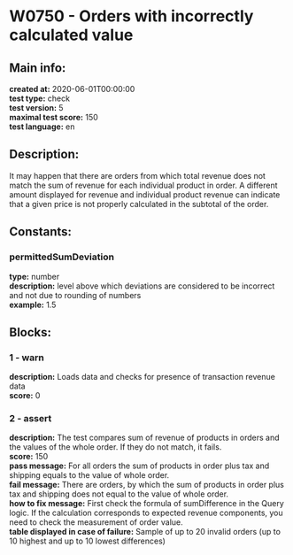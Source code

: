 # W0750 - Orders with incorrectly calculated value  
## Main info:  
**created at:** 2020-06-01T00:00:00  
**test type:** check  
**test version:** 5  
**maximal test score:** 150  
**test language:** en  
## Description:  
It may happen that there are orders from which total revenue does not match the sum of revenue for each individual product in order. A different amount displayed for revenue and individual product revenue can indicate that a given price is not properly calculated in the subtotal of the order.   
## Constants:  
### permittedSumDeviation
**type:** number  
**description:** level above which deviations are considered to be incorrect and not due to rounding of numbers  
**example:** 1.5  
## Blocks:  
### 1 - warn
**description:** Loads data and checks for presence of transaction revenue data  
**score:** 0  
### 2 - assert
**description:** The test compares sum of revenue of products in orders and the values of the whole order. If they do not match, it fails.  
**score:** 150  
**pass message:** For all orders the sum of products in order plus tax and shipping equals to the value of whole order.  
**fail message:** There are orders, by which the sum of products in order plus tax and shipping does not equal to the value of whole order.  
**how to fix message:** First check the formula of sumDifference in the Query logic. If the calculation corresponds to expected revenue components, you need to check the measurement of order value.  
**table displayed in case of failure:** Sample of up to 20 invalid orders (up to 10 highest and up to 10 lowest differences)  
